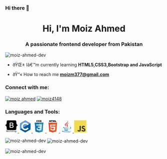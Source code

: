 ### Hi there 👋

<!--
**Moiz-Ahmed-Dev/Moiz-Ahmed-Dev** is a ✨ _special_ ✨ repository because its `README.md` (this file) appears on your GitHub profile.

Here are some ideas to get you started:

- 🔭 I’m currently working on ...
- 🌱 I’m currently learning ...
- 👯 I’m looking to collaborate on ...
- 🤔 I’m looking for help with ...
- 💬 Ask me about ...
- 📫 How to reach me: ...
- 😄 Pronouns: ...
- ⚡ Fun fact: ...
-->
<h1 align="center">Hi, I'm Moiz Ahmed</h1>
<h3 align="center">A passionate frontend developer from Pakistan</h3>

<p align="left"> <img src="https://komarev.com/ghpvc/?username=moiz-ahmed-dev&label=Profile%20views&color=0e75b6&style=flat" alt="moiz-ahmed-dev" /> </p>

- ðŸŒ± Iâ€™m currently learning **HTML5,CSS3,Bootstrap and JavaScript**

- ðŸ“« How to reach me **moizm377@gmail.com**

<h3 align="left">Connect with me:</h3>
<p align="left">
<a href="https://fb.com/moiz ahmed" target="blank"><img align="center" src="https://raw.githubusercontent.com/rahuldkjain/github-profile-readme-generator/master/src/images/icons/Social/facebook.svg" alt="moiz ahmed" height="30" width="40" /></a>
<a href="https://instagram.com/moiz4148" target="blank"><img align="center" src="https://raw.githubusercontent.com/rahuldkjain/github-profile-readme-generator/master/src/images/icons/Social/instagram.svg" alt="moiz4148" height="30" width="40" /></a>
</p>

<h3 align="left">Languages and Tools:</h3>
<p align="left"> <a href="https://getbootstrap.com" target="_blank" rel="noreferrer"> <img src="https://raw.githubusercontent.com/devicons/devicon/master/icons/bootstrap/bootstrap-plain-wordmark.svg" alt="bootstrap" width="40" height="40"/> </a> <a href="https://www.cprogramming.com/" target="_blank" rel="noreferrer"> <img src="https://raw.githubusercontent.com/devicons/devicon/master/icons/c/c-original.svg" alt="c" width="40" height="40"/> </a> <a href="https://www.w3schools.com/css/" target="_blank" rel="noreferrer"> <img src="https://raw.githubusercontent.com/devicons/devicon/master/icons/css3/css3-original-wordmark.svg" alt="css3" width="40" height="40"/> </a> <a href="https://www.w3.org/html/" target="_blank" rel="noreferrer"> <img src="https://raw.githubusercontent.com/devicons/devicon/master/icons/html5/html5-original-wordmark.svg" alt="html5" width="40" height="40"/> </a> <a href="https://www.java.com" target="_blank" rel="noreferrer"> <img src="https://raw.githubusercontent.com/devicons/devicon/master/icons/java/java-original.svg" alt="java" width="40" height="40"/> </a> <a href="https://developer.mozilla.org/en-US/docs/Web/JavaScript" target="_blank" rel="noreferrer"> <img src="https://raw.githubusercontent.com/devicons/devicon/master/icons/javascript/javascript-original.svg" alt="javascript" width="40" height="40"/> </a> </p>

<p><img align="left" src="https://github-readme-stats.vercel.app/api/top-langs?username=moiz-ahmed-dev&show_icons=true&locale=en&layout=compact" alt="moiz-ahmed-dev" /></p>

<p>&nbsp;<img align="center" src="https://github-readme-stats.vercel.app/api?username=moiz-ahmed-dev&show_icons=true&locale=en" alt="moiz-ahmed-dev" /></p>

<p><img align="center" src="https://github-readme-streak-stats.herokuapp.com/?user=moiz-ahmed-dev&" alt="moiz-ahmed-dev" /></p>
 
